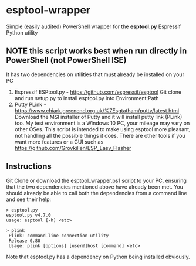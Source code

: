 # esptool-wrapper
Simple (easily audited) PowerShell wrapper for the **esptool.py** Espressif Python utility

## NOTE this script works best when run directly in PowerShell (not PowerShell ISE)
It has two dependencies on utilities that must already be installed on your PC
1. Espressif ESPtool.py - https://github.com/espressif/esptool
Git clone and run setup.py to install esptool.py into Environment:Path
2. Putty PLink - https://www.chiark.greenend.org.uk/%7Esgtatham/putty/latest.html
Download the MSI installer of Putty and it will install putty link (PLink) too.
My test environment is a Windows 10 PC, your mileage may vary on other OSes.
This script is intended to make using esptool more pleasant, not handling all the
possible things it does. There are other tools if you want more features or a GUI
such as https://github.com/Grovkillen/ESP_Easy_Flasher

## Instructions
Git Clone or download the esptool_wrapper.ps1 script to your PC, ensuring that the two
dependencies mentioned above have already been met. You should already be able to call
both the dependencies from a command line and see their help:
```
> esptool.py
esptool.py v4.7.0
usage: esptool [-h] <etc>
```
```
> plink
 Plink: command-line connection utility
 Release 0.80
 Usage: plink [options] [user@]host [command] <etc>
```
Note that esptool.py has a dependency on Python being installed obviously.
